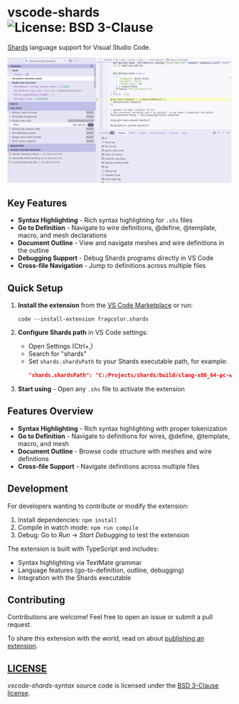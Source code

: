 # vscode-shards ![License: BSD 3-Clause](https://img.shields.io/badge/license-BSD%203--Clause-blue.svg)

[Shards](https://github.com/fragcolor-xyz/shards) language support for Visual Studio Code.

![Shards VSCode Extension](example.png)


## Key Features

- **Syntax Highlighting** - Rich syntax highlighting for `.shs` files
- **Go to Definition** - Navigate to wire definitions, @define, @template, macro, and mesh declarations
- **Document Outline** - View and navigate meshes and wire definitions in the outline
- **Debugging Support** - Debug Shards programs directly in VS Code
- **Cross-file Navigation** - Jump to definitions across multiple files

## Quick Setup

1. **Install the extension** from the [VS Code Marketplace](https://marketplace.visualstudio.com/items?itemName=fragcolor.shards) or run:
   ```
   code --install-extension fragcolor.shards
   ```

2. **Configure Shards path** in VS Code settings:
   - Open Settings (Ctrl+,)
   - Search for "shards"
   - Set `shards.shardsPath` to your Shards executable path, for example:
     ```json
     "shards.shardsPath": "C:/Projects/shards/build/clang-x86_64-pc-windows-msvc/debug/shards.exe"
     ```

3. **Start using** - Open any `.shs` file to activate the extension

## Features Overview

- **Syntax Highlighting** - Rich syntax highlighting with proper tokenization
- **Go to Definition** - Navigate to definitions for wires, @define, @template, macro, and mesh
- **Document Outline** - Browse code structure with meshes and wire definitions
- **Cross-file Support** - Navigate definitions across multiple files

## Development

For developers wanting to contribute or modify the extension:

1. Install dependencies: `npm install`
2. Compile in watch mode: `npm run compile`
3. Debug: Go to _Run_ → _Start Debugging_ to test the extension

The extension is built with TypeScript and includes:
- Syntax highlighting via TextMate grammar
- Language features (go-to-definition, outline, debugging)
- Integration with the Shards executable

## Contributing

Contributions are welcome! Feel free to open an issue or submit a pull request.

To share this extension with the world, read on about [publishing an extension](https://code.visualstudio.com/api/working-with-extensions/publishing-extension).

## [LICENSE](LICENSE)

_vscode-shards-syntax_ source code is licensed under the [BSD 3-Clause license](LICENSE).

